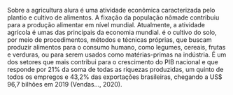 Sobre a agricultura alura
é uma atividade econômica caracterizada pelo plantio e cultivo de alimentos. A fixação da população nômade contribuiu para a produção alimentar em nível mundial. Atualmente, a atividade agrícola é umas das principais da economia mundial.
é o cultivo do solo, por meio de procedimentos, métodos e técnicas próprias, que buscam produzir alimentos para o consumo humano, como legumes, cereais, frutas e verduras, ou para serem usados como matérias-primas na indústria.
É um dos setores que mais contribui para o crescimento do PIB nacional e que responde por 21% da soma de todas as riquezas produzidas, um quinto de todos os empregos e 43,2% das exportações brasileiras, chegando a US$ 96,7 bilhões em 2019 (Vendas..., 2020).